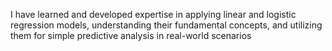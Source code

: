 I have learned and developed expertise in applying linear and logistic regression models, understanding their fundamental concepts, and utilizing them for simple predictive analysis in real-world scenarios
